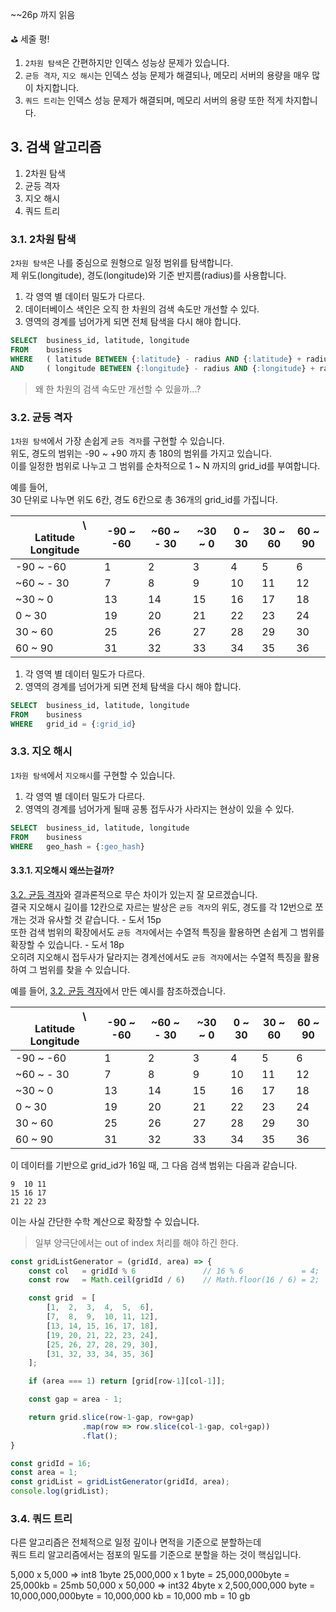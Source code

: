 ~~26p 까지 읽음

⛳️ 세줄 평!

1. `2차원 탐색`은 간편하지만 인덱스 성능상 문제가 있습니다.
2. `균등 격자`, `지오 해시`는 인덱스 성능 문제가 해결되나, 메모리 서버의 용량을 매우 많이 차지합니다.
3. `쿼드 트리`는 인덱스 성능 문제가 해결되며, 메모리 서버의 용량 또한 적게 차지합니다.

## 3. 검색 알고리즘

1. 2차원 탐색
2. 균등 격자
3. 지오 해시
4. 쿼드 트리

### 3.1. 2차원 탐색

`2차원 탐색`은 나를 중심으로 원형으로 일정 범위를 탐색합니다. <br>
제 위도(longitude), 경도(longitude)와 기준 반지름(radius)를 사용합니다.

1. 각 영역 별 데이터 밀도가 다르다.
2. 데이터베이스 색인은 오직 한 차원의 검색 속도만 개선할 수 있다.
3. 영역의 경계를 넘어가게 되면 전체 탐색을 다시 해야 합니다.

```sql
SELECT  business_id, latitude, longitude
FROM    business
WHERE   ( latitude BETWEEN {:latitude} - radius AND {:latitude} + radius )
AND     ( longitude BETWEEN {:longitude} - radius AND {:longitude} + radius )
```
> 왜 한 차원의 검색 속도만 개선할 수 있을까...?


### 3.2. 균등 격자

`1차원 탐색`에서 가장 손쉽게 `균등 격자`를 구현할 수 있습니다. <br>
위도, 경도의 범위는 -90 ~ +90 까지 총 180의 범위를 가지고 있습니다. <br>
이를 일정한 범위로 나누고 그 범위를 순차적으로 1 ~ N 까지의 grid_id를 부여합니다. <br>

예를 들어, <br>
30 단위로 나누면 위도 6칸, 경도 6칸으로 총 36개의 grid_id를 가집니다.

| &nbsp;&nbsp;&nbsp;&nbsp;&nbsp;&nbsp;&nbsp;&nbsp;&nbsp;&nbsp;&nbsp;&nbsp;&nbsp;&nbsp;&nbsp;&nbsp;&nbsp;&nbsp;&nbsp;&nbsp;&nbsp; \ Latitude <br> Longitude | -90 ~ -60 | ~60 ~ - 30 | ~30 ~ 0 | 0 ~ 30 | 30 ~ 60 | 60 ~ 90 |
| ------------- | -- | -- | -- | -- | -- | -- |
| -90 ~ -60     | 1  | 2  | 3  | 4  | 5  | 6  |
| ~60 ~ - 30    | 7  | 8  | 9  | 10 | 11 | 12 |
| ~30 ~ 0       | 13 | 14 | 15 | 16 | 17 | 18 |
| 0 ~ 30        | 19 | 20 | 21 | 22 | 23 | 24 |
| 30 ~ 60       | 25 | 26 | 27 | 28 | 29 | 30 |
| 60 ~ 90       | 31 | 32 | 33 | 34 | 35 | 36 |

1. 각 영역 별 데이터 밀도가 다르다.
2. 영역의 경계를 넘어가게 되면 전체 탐색을 다시 해야 합니다.

```sql
SELECT  business_id, latitude, longitude
FROM    business
WHERE   grid_id = {:grid_id}
```

### 3.3. 지오 해시

`1차원 탐색`에서 `지오해시`를 구현할 수 있습니다.

1. 각 영역 별 데이터 밀도가 다르다.
2. 영역의 경계를 넘어가게 될때 공통 접두사가 사라지는 현상이 있을 수 있다.

```sql
SELECT  business_id, latitude, longitude
FROM    business
WHERE   geo_hash = {:geo_hash}
```

#### 3.3.1. 지오해시 왜쓰는걸까?


[3.2. 균등 격자](./2024_11_06_dil.md#32-균등-격자)와 결과론적으로 무슨 차이가 있는지 잘 모르겠습니다. <br>
결국 지오해시 길이를 12칸으로 자르는 발상은 `균등 격자`의 위도, 경도를 각 12번으로 쪼개는 것과 유사할 것 같습니다.  - 도서 15p<br>
또한 검색 범위의 확장에서도 `균등 격자`에서는 수열적 특징을 활용하면 손쉽게 그 범위를 확장할 수 있습니다. - 도서 18p <br>
오히려 지오해시 접두사가 달라지는 경계선에서도 `균등 격자`에서는 수열적 특징을 활용하여 그 범위를 찾을 수 있습니다.

예를 들어, [3.2. 균등 격자](./2024_11_06_dil.md#32-균등-격자)에서 만든 예시를 참조하겠습니다.

| &nbsp;&nbsp;&nbsp;&nbsp;&nbsp;&nbsp;&nbsp;&nbsp;&nbsp;&nbsp;&nbsp;&nbsp;&nbsp;&nbsp;&nbsp;&nbsp;&nbsp;&nbsp;&nbsp;&nbsp;&nbsp; \ Latitude <br> Longitude | -90 ~ -60 | ~60 ~ - 30 | ~30 ~ 0 | 0 ~ 30 | 30 ~ 60 | 60 ~ 90 |
| ------------- | -- | -- | -- | -- | -- | -- |
| -90 ~ -60     | 1  | 2  | 3  | 4  | 5  | 6  |
| ~60 ~ - 30    | 7  | 8  | 9  | 10 | 11 | 12 |
| ~30 ~ 0       | 13 | 14 | 15 | 16 | 17 | 18 |
| 0 ~ 30        | 19 | 20 | 21 | 22 | 23 | 24 |
| 30 ~ 60       | 25 | 26 | 27 | 28 | 29 | 30 |
| 60 ~ 90       | 31 | 32 | 33 | 34 | 35 | 36 |

이 데이터를 기반으로 grid_id가 16일 때, 그 다음 검색 범위는 다음과 같습니다.

```shell
9  10 11
15 16 17
21 22 23
```

이는 사실 간단한 수학 계산으로 확장할 수 있습니다.
> 일부 양극단에서는 out of index 처리를 해야 하긴 한다.

```javascript
const gridListGenerator = (gridId, area) => {
    const col   = gridId % 6               // 16 % 6             = 4;
    const row   = Math.ceil(gridId / 6)    // Math.floor(16 / 6) = 2;

    const grid  = [
        [1,  2,  3,  4,  5,  6],
        [7,  8,  9,  10, 11, 12],
        [13, 14, 15, 16, 17, 18],
        [19, 20, 21, 22, 23, 24],
        [25, 26, 27, 28, 29, 30],
        [31, 32, 33, 34, 35, 36]
    ];

    if (area === 1) return [grid[row-1][col-1]];

    const gap = area - 1;

    return grid.slice(row-1-gap, row+gap)
                .map(row => row.slice(col-1-gap, col+gap))
                .flat();
}

const gridId = 16;
const area = 1;
const gridList = gridListGenerator(gridId, area);
console.log(gridList);
```

### 3.4. 쿼드 트리

다른 알고리즘은 전체적으로 일정 깊이나 면적을 기준으로 분할하는데 <br>
쿼드 트리 알고리즘에서는 점포의 밀도를 기준으로 분할을 하는 것이 핵심입니다.

5,000 x 5,000 => int8  1byte 25,000,000 x 1 byte = 25,000,000byte = 25,000kb = 25mb
50,000 x 50,000 => int32 4byte x 2,500,000,000 byte = 10,000,000,000byte = 10,000,000 kb = 10,000 mb = 10 gb
